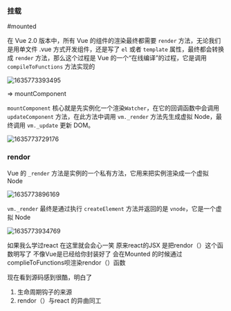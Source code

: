 ### 挂载

#mounted

在 Vue 2.0 版本中，所有 Vue 的组件的渲染最终都需要 `render` 方法，无论我们是用单文件 .vue 方式开发组件，还是写了 `el` 或者 `template` 属性，最终都会转换成 `render` 方法，那么这个过程是 Vue 的一个“在线编译”的过程，它是调用 `compileToFunctions` 方法实现的



![1635773393495](D:\Reece_Project\FE\Vue_Source_Code\2.挂载.png)

=> mountComponent

`mountComponent` 核心就是先实例化一个渲染`Watcher`，在它的回调函数中会调用 `updateComponent` 方法，在此方法中调用 `vm._render` 方法先生成虚拟 Node，最终调用 `vm._update` 更新 DOM。

![1635773729176](D:\Reece_Project\FE\Vue_Source_Code\updataComponent.png)

### rendor

Vue 的 `_render` 方法是实例的一个私有方法，它用来把实例渲染成一个虚拟 Node

![1635773896169](D:\Reece_Project\FE\Vue_Source_Code\createElement.png)

`vm._render` 最终是通过执行 `createElement` 方法并返回的是 `vnode`，它是一个虚拟 Node

![1635773934769](D:\Reece_Project\FE\Vue_Source_Code\rendor.png)

如果我么学过react 在这里就会会心一笑 原来react的JSX  是把rendor（）这个函数明写了  不像Vue是已经给你封装好了 会在Mounted 的时候通过complieToFunctions呗渲染rendor（）函数 

现在看到源码感到很酷，明白了

1. 生命周期钩子的来源
2. rendor（）与react 的异曲同工

